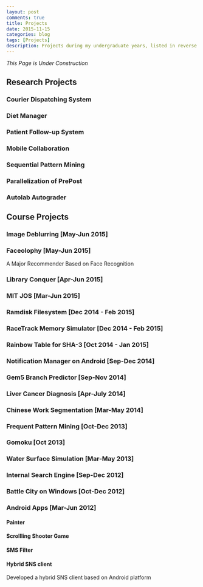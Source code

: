 ```yaml
---
layout: post
comments: true
title: Projects
date: 2015-11-15
categories: blog
tags: [Projects]
description: Projects during my undergraduate years, listed in reverse chronical order
---
```


_This Page is Under Construction_

## Research Projects

### Courier Dispatching System

### Diet Manager

### Patient Follow-up System

### Mobile Collaboration

### Sequential Pattern Mining

### Parallelization of PrePost

### Autolab Autograder

## Course Projects

### Image Deblurring [May-Jun 2015]

### Faceolophy [May-Jun 2015]
A Major Recommender Based on Face Recognition

### Library Conquer [Apr-Jun 2015]

### MIT JOS [Mar-Jun 2015]

### Ramdisk Filesystem [Dec 2014 - Feb 2015]

### RaceTrack Memory Simulator [Dec 2014 - Feb 2015]

### Rainbow Table for SHA-3 [Oct 2014 - Jan 2015]

### Notification Manager on Android [Sep-Dec 2014]

### Gem5 Branch Predictor [Sep-Nov 2014]

### Liver Cancer Diagnosis [Apr-July 2014]

### Chinese Work Segmentation [Mar-May 2014]

### Frequent Pattern Mining [Oct-Dec 2013]

### Gomoku [Oct 2013]

### Water Surface Simulation [Mar-May 2013]

### Internal Search Engine [Sep-Dec 2012]

### Battle City on Windows [Oct-Dec 2012]

### Android Apps [Mar-Jun 2012]

#### Painter

#### Scrollling Shooter Game

#### SMS Filter

#### Hybrid SNS client
Developed a hybrid SNS client based on Android platform
